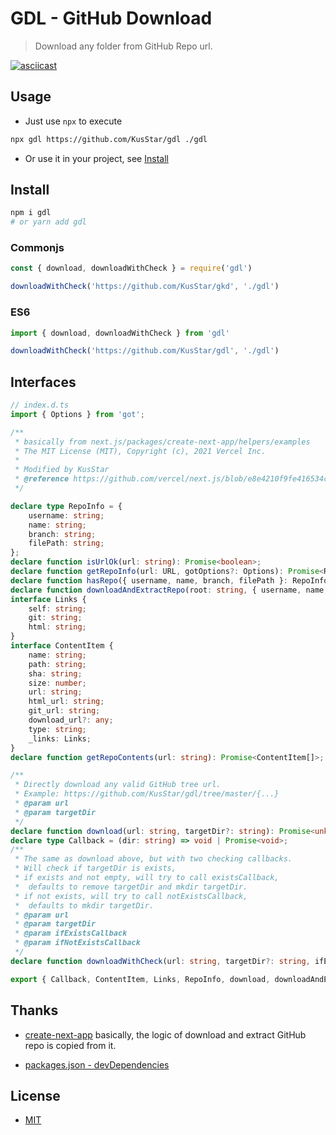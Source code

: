 # GDL - GitHub Download

> Download any folder from GitHub Repo url.

[![asciicast](https://asciinema.org/a/7Ca0oKLDj5S9uhwVMOItTEcTl.svg)](https://asciinema.org/a/7Ca0oKLDj5S9uhwVMOItTEcTl)

## Usage

- Just use `npx` to execute

```sh
npx gdl https://github.com/KusStar/gdl ./gdl
```

- Or use it in your project, see [Install](#install)

## Install

```sh
npm i gdl
# or yarn add gdl
```

### Commonjs

```js
const { download, downloadWithCheck } = require('gdl')

downloadWithCheck('https://github.com/KusStar/gkd', './gdl')
```

### ES6

```js
import { download, downloadWithCheck } from 'gdl'

downloadWithCheck('https://github.com/KusStar/gdl', './gdl')
```

## Interfaces
  
```ts
// index.d.ts
import { Options } from 'got';

/**
 * basically from next.js/packages/create-next-app/helpers/examples
 * The MIT License (MIT), Copyright (c), 2021 Vercel Inc.
 *
 * Modified by KusStar
 * @reference https://github.com/vercel/next.js/blob/e8e4210f9fe416534c36ceb9d3ad82dd02906cc6/packages/create-next-app/helpers/examples.ts
 */

declare type RepoInfo = {
    username: string;
    name: string;
    branch: string;
    filePath: string;
};
declare function isUrlOk(url: string): Promise<boolean>;
declare function getRepoInfo(url: URL, gotOptions?: Options): Promise<RepoInfo | undefined>;
declare function hasRepo({ username, name, branch, filePath }: RepoInfo): Promise<boolean>;
declare function downloadAndExtractRepo(root: string, { username, name, branch, filePath }: RepoInfo, caching?: boolean): Promise<unknown>;
interface Links {
    self: string;
    git: string;
    html: string;
}
interface ContentItem {
    name: string;
    path: string;
    sha: string;
    size: number;
    url: string;
    html_url: string;
    git_url: string;
    download_url?: any;
    type: string;
    _links: Links;
}
declare function getRepoContents(url: string): Promise<ContentItem[]>;

/**
 * Directly download any valid GitHub tree url.
 * Example: https://github.com/KusStar/gdl/tree/master/{...}
 * @param url
 * @param targetDir
 */
declare function download(url: string, targetDir?: string): Promise<unknown>;
declare type Callback = (dir: string) => void | Promise<void>;
/**
 * The same as download above, but with two checking callbacks.
 * Will check if targetDir is exists,
 * if exists and not empty, will try to call existsCallback,
 *  defaults to remove targetDir and mkdir targetDir.
 * if not exists, will try to call notExistsCallback,
 *  defaults to mkdir targetDir.
 * @param url
 * @param targetDir
 * @param ifExistsCallback
 * @param ifNotExistsCallback
 */
declare function downloadWithCheck(url: string, targetDir?: string, ifExistsCallback?: Callback, notExistsCallback?: Callback): Promise<void>;

export { Callback, ContentItem, Links, RepoInfo, download, downloadAndExtractRepo, downloadWithCheck, getRepoContents, getRepoInfo, hasRepo, isUrlOk };
```

## Thanks

- [create-next-app](https://github.com/vercel/next.js/tree/e8e4210f9fe416534c36ceb9d3ad82dd02906cc6/packages/create-next-app)
  basically, the logic of download and extract GitHub repo is copied from it.

- [packages.json - devDependencies](./package.json)

## License

- [MIT](./LICENSE)
